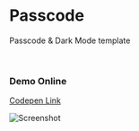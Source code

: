 # Passcode
Passcode &amp; Dark Mode template

<br>

### Demo Online

[Codepen Link](https://codepen.io/emnatkins/full/YzJgPOZ)


![Screenshot](https://github.com/emnatkins/raybot/assets/102804483/b136d9f6-f854-44d6-b7e1-84d818eaca9f)
